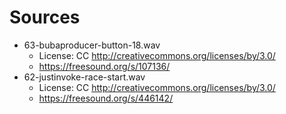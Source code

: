 # Sources

* 63-bubaproducer-button-18.wav
  * License: CC http://creativecommons.org/licenses/by/3.0/
  * https://freesound.org/s/107136/
* 62-justinvoke-race-start.wav
  * License: CC http://creativecommons.org/licenses/by/3.0/
  * https://freesound.org/s/446142/
